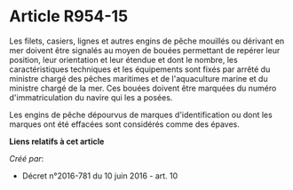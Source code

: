 # Article R954-15

Les filets, casiers, lignes et autres engins de pêche mouillés ou dérivant en mer doivent être signalés au moyen de bouées
permettant de repérer leur position, leur orientation et leur étendue et dont le nombre, les caractéristiques techniques et
les équipements sont fixés par arrêté du ministre chargé des pêches maritimes et de l'aquaculture marine et du ministre
chargé de la mer. Ces bouées doivent être marquées du numéro d'immatriculation du navire qui les a posées.

Les engins de pêche dépourvus de marques d'identification ou dont les marques ont été effacées sont considérés comme des
épaves.

**Liens relatifs à cet article**

_Créé par_:

  - Décret n°2016-781 du 10 juin 2016 - art. 10
